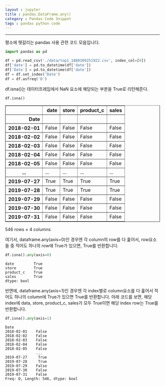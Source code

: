 ```yaml
---
layout : jupyter
title : pandas.DataFrame.any() 
category : Pandas Code Snippet
tags : pandas python code
---
```

***

평소에 헷갈리는 pandas 사용 관련 코드 모음입니다.



```python
import pandas as pd
```


```python
df = pd.read_csv('./data/top1_1880109251922.csv', index_col=[0])
df['date'] = pd.to_datetime(df['date'])
df['Date'] = pd.to_datetime(df['date'])
df = df.set_index('Date')
df = df.asfreq('D')
```

df.isna()는 데이터프레임에서 NaN 요소에 해당되는 부분을 True로 리턴해준다.


```python
df.isna()
```




<div>
<style scoped>
    .dataframe tbody tr th:only-of-type {
        vertical-align: middle;
    }

    .dataframe tbody tr th {
        vertical-align: top;
    }

    .dataframe thead th {
        text-align: right;
    }
</style>
<table border="1" class="dataframe">
  <thead>
    <tr style="text-align: right;">
      <th></th>
      <th>date</th>
      <th>store</th>
      <th>product_c</th>
      <th>sales</th>
    </tr>
    <tr>
      <th>Date</th>
      <th></th>
      <th></th>
      <th></th>
      <th></th>
    </tr>
  </thead>
  <tbody>
    <tr>
      <th>2018-02-01</th>
      <td>False</td>
      <td>False</td>
      <td>False</td>
      <td>False</td>
    </tr>
    <tr>
      <th>2018-02-02</th>
      <td>False</td>
      <td>False</td>
      <td>False</td>
      <td>False</td>
    </tr>
    <tr>
      <th>2018-02-03</th>
      <td>False</td>
      <td>False</td>
      <td>False</td>
      <td>False</td>
    </tr>
    <tr>
      <th>2018-02-04</th>
      <td>False</td>
      <td>False</td>
      <td>False</td>
      <td>False</td>
    </tr>
    <tr>
      <th>2018-02-05</th>
      <td>False</td>
      <td>False</td>
      <td>False</td>
      <td>False</td>
    </tr>
    <tr>
      <th>...</th>
      <td>...</td>
      <td>...</td>
      <td>...</td>
      <td>...</td>
    </tr>
    <tr>
      <th>2019-07-27</th>
      <td>True</td>
      <td>True</td>
      <td>True</td>
      <td>True</td>
    </tr>
    <tr>
      <th>2019-07-28</th>
      <td>True</td>
      <td>True</td>
      <td>True</td>
      <td>True</td>
    </tr>
    <tr>
      <th>2019-07-29</th>
      <td>False</td>
      <td>False</td>
      <td>False</td>
      <td>False</td>
    </tr>
    <tr>
      <th>2019-07-30</th>
      <td>False</td>
      <td>False</td>
      <td>False</td>
      <td>False</td>
    </tr>
    <tr>
      <th>2019-07-31</th>
      <td>False</td>
      <td>False</td>
      <td>False</td>
      <td>False</td>
    </tr>
  </tbody>
</table>
<p>546 rows × 4 columns</p>
</div>



여기서, dataframe.any(axis=0)인 경우엔 각 column의 row를 다 훑어서, row요소들 중 적어도 하나의 row애 True가 있으면, True를 반환합니다.


```python
df.isna().any(axis=0)
```




    date         True
    store        True
    product_c    True
    sales        True
    dtype: bool



반면에, dataframe.any(axis=1)인 경우엔 각 index별로 column요소를 다 훑어서 적어도 하나의 column에 True가 있으면 True를 반환합니다.
아래 코드를 보면, 해당 index에 data, store, product_c, sales가 모두 True이면 해당 index row는 True를 반환합니다.


```python
df.isna().any(axis=1)
```




    Date
    2018-02-01    False
    2018-02-02    False
    2018-02-03    False
    2018-02-04    False
    2018-02-05    False
                  ...  
    2019-07-27     True
    2019-07-28     True
    2019-07-29    False
    2019-07-30    False
    2019-07-31    False
    Freq: D, Length: 546, dtype: bool


